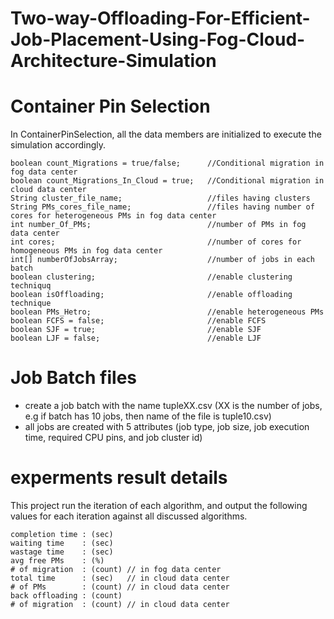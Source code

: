 # Two-way-Offloading-For-Efficient-Job-Placement-Using-Fog-Cloud-Architecture-Simulation

# Container Pin Selection
  In ContainerPinSelection, all the data members are initialized to execute the simulation accordingly.

    boolean count_Migrations = true/false;      //Conditional migration in fog data center
    boolean count_Migrations_In_Cloud = true;   //Conditional migration in cloud data center
    String cluster_file_name;                   //files having clusters
    String PMs_cores_file_name;                 //files having number of cores for heterogeneous PMs in fog data center
    int number_Of_PMs;                          //number of PMs in fog data center
    int cores;                                  //number of cores for homogeneous PMs in fog data center
    int[] numberOfJobsArray;                    //number of jobs in each batch
    boolean clustering;                         //enable clustering techniquq
    boolean isOffloading;                       //enable offloading technique
    boolean PMs_Hetro;                          //enable heterogeneous PMs
    boolean FCFS = false;                       //enable FCFS
    boolean SJF = true;                         //enable SJF
    boolean LJF = false;                        //enable LJF
    
# Job Batch files
- create a job batch with the name tupleXX.csv (XX is the number of jobs, e.g if batch has 10 jobs, then name of the file is tuple10.csv)
- all jobs are created with 5 attributes (job type, job size, job execution time, required CPU pins, and job cluster id)

# experments result details

This project run the iteration of each algorithm, and output the following values for each iteration against all discussed algorithms.

    completion time : (sec)
    waiting time    : (sec)
    wastage time    : (sec)
    avg free PMs    : (%)
    # of migration  : (count) // in fog data center
    total time      : (sec)   // in cloud data center
    # of PMs        : (count) // in cloud data center
    back offloading : (count)
    # of migration  : (count) // in cloud data center
